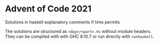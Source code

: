 Advent of Code 2021
===================

Solutions in haskell explanatory comments if time permits

The solutions are structured as `<day>/<part>.hs` without module headers.
They can be compiled with with GHC 8.10.7 or run directly with `runhaskell`.